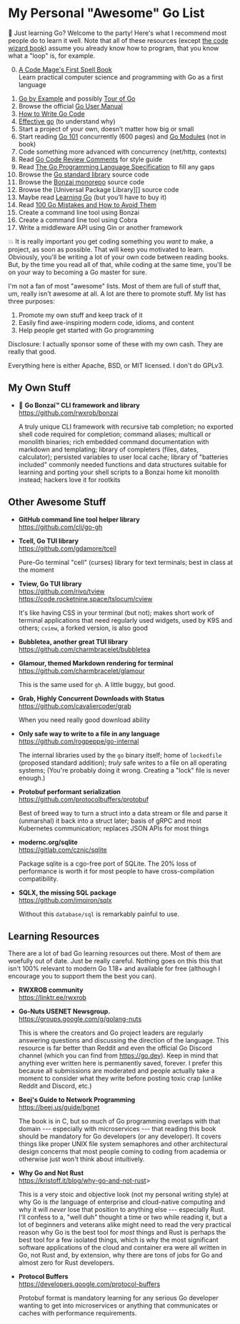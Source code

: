 # My Personal "Awesome" Go List

🎉 Just learning Go? Welcome to the party! Here's what I recommend most people do to learn it well. Note that all of these resources (except [the code wizard book][book]) assume you already know how to program, that you know what a "loop" is, for example.

0. [A Code Mage's First Spell Book][book]  
   Learn practical computer science and programming with Go as a first language

[book]: <https://rwxrob.github.io/books/code-mage>

1.  [Go by Example][12] and possibly [Tour of Go][1]
2.  Browse the official [Go User Manual][13]
3.  [How to Write Go Code][3]
4.  [Effective go][4] (to understand why)
5.  Start a project of your own, doesn’t matter how big or small
6.  Start reading [Go 101][8] concurrently (600 pages) and [Go Modules][10] (not in book)
7.  Code something more advanced with concurrency (net/http, contexts)
8.  Read [Go Code Review Comments][7] for style guide
9.  Read [The Go Programming Language Specification][5] to fill any gaps
10. Browse the [Go standard library][6] source code
11. Browse the [Bonzai monorepo][2] source code
12. Browse the [Universal Package Library][] source code
13. Maybe read [Learning Go][9] (but you’ll have to buy it)
14. Read [100 Go Mistakes and How to Avoid Them][11]
15. Create a command line tool using Bonzai
16. Create a command line tool using Cobra
17. Write a middleware API using Gin or another framework

[1]: <http://go.dev/tour>
[2]: <https://github.com/rwxrob/bonzai>
[3]: <https://golang.org/doc/code.html>
[4]: <https://golang.org/doc/effective_go.html>
[5]: <https://golang.org/ref/spec>
[6]: <https://pkg.go.dev/std>
[7]: <https://github.com/golang/go/wiki/CodeReviewComments>
[8]: <https://go101.org/article/101.html>
[9]: <https://www.oreilly.com/library/view/learning-go/9781492077206/>
[10]: <https://go.dev/blog/using-go-modules>
[11]: <https://100go.co/>
[12]: <https://gobyexample.com/>
[13]: <https://go.dev/doc>
[14]: <https://pkg.go.dev>

💥 It is really important you get coding something you *want* to make, a project, as soon as possible. That will keep you motivated to learn. Obviously, you'll be writing a lot of your own code between reading books. But, by the time you read all of that, while coding at the same time, you'll be on your way to becoming a Go master for sure.

I'm not a fan of most "awesome" lists. Most of them are full of stuff that, um, really isn't awesome at all. A lot are there to promote stuff. My list has
three purposes:

1. Promote my own stuff and keep track of it
2. Easily find awe-inspiring modern code, idioms, and content
3. Help people get started with Go programming

Disclosure: I actually sponsor some of these with my own cash. They are
really that good.

Everything here is either Apache, BSD, or MIT licensed. I don't do GPLv3.

## My Own Stuff

* 🌳 **Go Bonzai™ CLI framework and library**  
  <https://github.com/rwxrob/bonzai>

  A truly unique CLI framework with recursive tab completion; no exported
  shell code required for completion; command aliases; multicall or
  monolith binaries; rich embedded command documentation with markdown and
  templating; library of completers (files, dates, calculator); persisted variables to user local cache; library of "batteries included" commonly needed functions and data structures suitable for learning and porting your shell scripts to a Bonzai home kit monolith instead; hackers love it for rootkits

## Other Awesome Stuff

* **GitHub command line tool helper library**  
  <https://github.com/cli/go-gh>

* **Tcell, Go TUI library**  
  <https://github.com/gdamore/tcell>

  Pure-Go terminal "cell" (curses) library for text terminals; best in
  class at the moment

* **Tview, Go TUI library**  
  <https://github.com/rivo/tview>  
  <https://code.rocketnine.space/tslocum/cview>

  It's like having CSS in your terminal (but not); makes short work of
  terminal applications that need regularly used widgets, used by K9S
  and others; `cview`, a forked version, is also good

- **Bubbletea, another great TUI library**   
  <https://github.com/charmbracelet/bubbletea>

* **Glamour, themed Markdown rendering for terminal**  
  <https://github.com/charmbracelet/glamour>

  This is the same used for `gh`. A little buggy, but good.

* **Grab, Highly Concurrent Downloads with Status**  
  <https://github.com/cavaliercoder/grab>

  When you need really good download ability

* **Only safe way to write to a file in any language**  
  <https://github.com/rogpeppe/go-internal>

  The internal libraries used by the `go` binary itself; home of
  `lockedfile` (proposed standard addition); *truly* safe writes to a
  file on all operating systems; (You're probably doing it wrong.
  Creating a "lock" file is never enough.)

* **Protobuf performant serialization**  
  <https://github.com/protocolbuffers/protobuf>

  Best of breed way to turn a struct into a data stream or file and
  parse it (unmarshal) it back into a struct later; basis of gRPC and
  most Kubernetes communication; replaces JSON APIs for most things

* **modernc.org/sqlite**  
  <https://gitlab.com/cznic/sqlite>

  Package sqlite is a cgo-free port of SQLite. The 20% loss of performance is worth it for most people to have cross-compilation compatibility.

* **SQLX, the missing SQL package**  
  <https://github.com/jmoiron/sqlx>

  Without this `database/sql` is remarkably painful to use.

## Learning Resources

There are a lot of bad Go learning resources out there. Most of them are
woefully out of date. Just be really careful. Nothing goes on this this
that isn't 100% relevant to modern Go 1.18+ and available for free
(although I encourage you to support them the best you can).

- **RWXROB community**  
  <https://linktr.ee/rwxrob>

* **Go-Nuts USENET Newsgroup.**  
  <https://groups.google.com/g/golang-nuts>

  This is where the creators and Go project leaders are regularly
  answering questions and discussing the direction of the language. This
  resource is far better than Reddit and even the official Go Discord
  channel (which you can find from <https://go.dev>). Keep in mind that
  anything ever written here is permanently saved, forever. I prefer
  this because all submissions are moderated and people actually take a
  moment to consider what they write before posting toxic crap (unlike
  Reddit and Discord, etc.)

* **Beej's Guide to Network Programming**  
  <https://beej.us/guide/bgnet>

  The book is in C, but so much of Go programming overlaps with that
  domain --- especially with microservices --- that reading this book
  should be mandatory for Go developers (or any developer). It covers
  things like proper UNIX file system semaphores and other architectural
  design concerns that most people coming to coding from academia or
  otherwise just won't think about intuitively.

* **Why Go and Not Rust**  
  <https://kristoff.it/blog/why-go-and-not-rust>>

  This is a very stoic and objective look (not my personal writing
  style) at why Go is *the* language of enterprise and cloud-native
  computing and why it will *never* lose that position to anything else
  --- especially Rust. I'll confess to a, "well duh" thought a time or
  two while reading it, but a lot of beginners and veterans alike might
  need to read the very practical reason why Go is the best tool for
  *most* things and Rust is perhaps the best tool for a few isolated
  things, which is why the most significant software applications of the
  cloud and container era were all written in Go, not Rust and, by
  extension, why there are tons of jobs for Go and almost zero for Rust
  developers.

* **Protocol Buffers**  
  <https://developers.google.com/protocol-buffers>

  Protobuf format is mandatory learning for any serious Go developer
  wanting to get into microservices or anything that communicates or
  caches with performance requirements.
